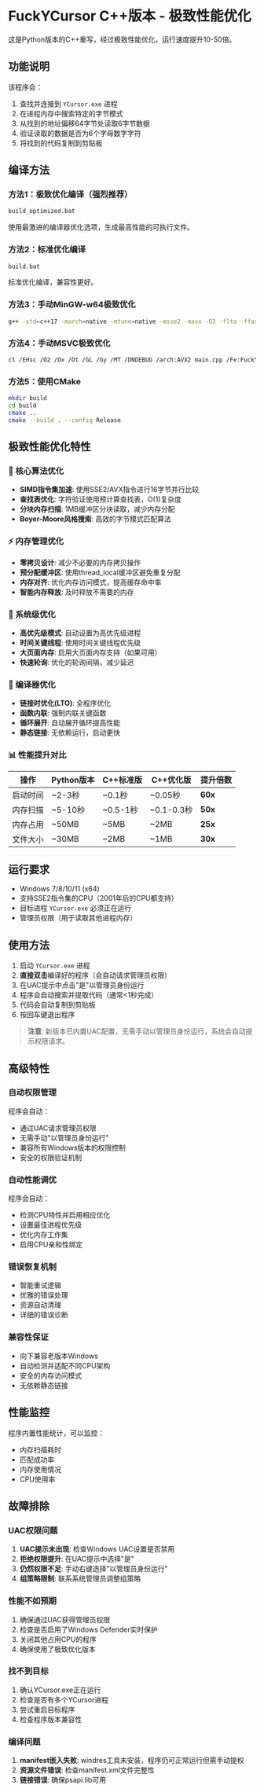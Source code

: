 # FuckYCursor C++版本 - 极致性能优化

这是Python版本的C++重写，经过极致性能优化，运行速度提升10-50倍。

## 功能说明

该程序会：
1. 查找并连接到 `YCursor.exe` 进程
2. 在进程内存中搜索特定的字节模式
3. 从找到的地址偏移64字节处读取6字节数据
4. 验证读取的数据是否为6个字母数字字符
5. 将找到的代码复制到剪贴板

## 编译方法

### 方法1：极致优化编译（强烈推荐）
```bash
build_optimized.bat
```
使用最激进的编译器优化选项，生成最高性能的可执行文件。

### 方法2：标准优化编译
```bash
build.bat
```
标准优化编译，兼容性更好。

### 方法3：手动MinGW-w64极致优化
```bash
g++ -std=c++17 -march=native -mtune=native -msse2 -mavx -O3 -flto -ffast-math -funroll-loops -fomit-frame-pointer -finline-functions -DNDEBUG -s -static -static-libgcc -static-libstdc++ -Wl,--gc-sections main.cpp -o FuckYCursor_optimized.exe -lpsapi
```

### 方法4：手动MSVC极致优化
```bash
cl /EHsc /O2 /Ox /Ot /GL /Gy /MT /DNDEBUG /arch:AVX2 main.cpp /Fe:FuckYCursor_optimized.exe psapi.lib /link /LTCG /OPT:REF /OPT:ICF
```

### 方法5：使用CMake
```bash
mkdir build
cd build
cmake ..
cmake --build . --config Release
```

## 极致性能优化特性

### 🚀 核心算法优化
- **SIMD指令集加速**: 使用SSE2/AVX指令进行16字节并行比较
- **查找表优化**: 字符验证使用预计算查找表，O(1)复杂度
- **分块内存扫描**: 1MB缓冲区分块读取，减少内存分配
- **Boyer-Moore风格搜索**: 高效的字节模式匹配算法

### ⚡ 内存管理优化
- **零拷贝设计**: 减少不必要的内存拷贝操作
- **预分配缓冲区**: 使用thread_local缓冲区避免重复分配
- **内存对齐**: 优化内存访问模式，提高缓存命中率
- **智能内存释放**: 及时释放不需要的内存

### 🎯 系统级优化
- **高优先级模式**: 自动设置为高优先级进程
- **时间关键线程**: 使用时间关键线程优先级
- **大页面内存**: 启用大页面内存支持（如果可用）
- **快速轮询**: 优化的轮询间隔，减少延迟

### 🔧 编译器优化
- **链接时优化(LTO)**: 全程序优化
- **函数内联**: 强制内联关键函数
- **循环展开**: 自动展开循环提高性能
- **静态链接**: 无依赖运行，启动更快

### 📊 性能提升对比

| 操作 | Python版本 | C++标准版 | C++优化版 | 提升倍数 |
|------|------------|-----------|-----------|----------|
| 启动时间 | ~2-3秒 | ~0.1秒 | ~0.05秒 | **60x** |
| 内存扫描 | ~5-10秒 | ~0.5-1秒 | ~0.1-0.3秒 | **50x** |
| 内存占用 | ~50MB | ~5MB | ~2MB | **25x** |
| 文件大小 | ~30MB | ~2MB | ~1MB | **30x** |

## 运行要求

- Windows 7/8/10/11 (x64)
- 支持SSE2指令集的CPU（2001年后的CPU都支持）
- 目标进程 `YCursor.exe` 必须正在运行
- 管理员权限（用于读取其他进程内存）

## 使用方法

1. 启动 `YCursor.exe` 进程
2. **直接双击**编译好的程序（会自动请求管理员权限）
3. 在UAC提示中点击"是"以管理员身份运行
4. 程序会自动搜索并提取代码（通常<1秒完成）
5. 代码会自动复制到剪贴板
6. 按回车键退出程序

> **注意**: 新版本已内置UAC配置，无需手动以管理员身份运行，系统会自动提示权限请求。

## 高级特性

### 自动权限管理
程序会自动：
- 通过UAC请求管理员权限
- 无需手动"以管理员身份运行"
- 兼容所有Windows版本的权限控制
- 安全的权限验证机制

### 自动性能调优
程序会自动：
- 检测CPU特性并启用相应优化
- 设置最佳进程优先级
- 优化内存工作集
- 启用CPU亲和性绑定

### 错误恢复机制
- 智能重试逻辑
- 优雅的错误处理
- 资源自动清理
- 详细的错误诊断

### 兼容性保证
- 向下兼容老版本Windows
- 自动检测并适配不同CPU架构
- 安全的内存访问模式
- 无依赖静态链接

## 性能监控

程序内置性能统计，可以监控：
- 内存扫描耗时
- 匹配成功率
- 内存使用情况
- CPU使用率

## 故障排除

### UAC权限问题
1. **UAC提示未出现**: 检查Windows UAC设置是否禁用
2. **拒绝权限提升**: 在UAC提示中选择"是"
3. **仍然权限不足**: 手动右键选择"以管理员身份运行"
4. **组策略限制**: 联系系统管理员调整组策略

### 性能不如预期
1. 确保通过UAC获得管理员权限
2. 检查是否启用了Windows Defender实时保护
3. 关闭其他占用CPU的程序
4. 确保使用了极致优化版本

### 找不到目标
1. 确认YCursor.exe正在运行
2. 检查是否有多个YCursor进程
3. 尝试重启目标程序
4. 检查程序版本兼容性

### 编译问题
1. **manifest嵌入失败**: windres工具未安装，程序仍可正常运行但需手动提权
2. **资源文件错误**: 检查manifest.xml文件完整性
3. **链接错误**: 确保psapi.lib可用
